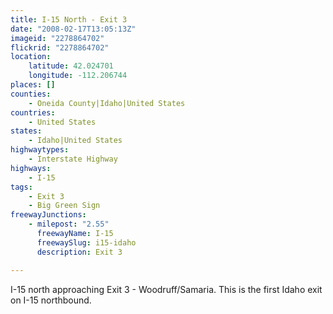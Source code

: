 ```yaml
---
title: I-15 North - Exit 3
date: "2008-02-17T13:05:13Z"
imageid: "2278864702"
flickrid: "2278864702"
location:
    latitude: 42.024701
    longitude: -112.206744
places: []
counties:
    - Oneida County|Idaho|United States
countries:
    - United States
states:
    - Idaho|United States
highwaytypes:
    - Interstate Highway
highways:
    - I-15
tags:
    - Exit 3
    - Big Green Sign
freewayJunctions:
    - milepost: "2.55"
      freewayName: I-15
      freewaySlug: i15-idaho
      description: Exit 3

---
```

I-15 north approaching Exit 3 - Woodruff/Samaria.  This is the first Idaho exit on I-15 northbound.